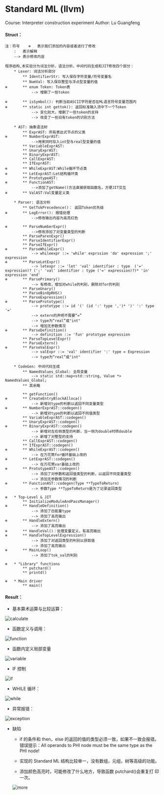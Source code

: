 # Standard ML (llvm)
Course:	Interpreter construction experiment
Author:	Lu Guangfeng
	

#### Struct：

```
注：符号	⊕	表示我们添加的内容或者进行了修改
	:	表示解释
	-->	表示修改内容

程序结构,本实验分为词法分析，语法分析，中间代码生成和JIT修改四个部分：
	* Lexer: 词法分析部分
		** IdentifierStr: 写入保存字符变量/符号变量名
		** NumVal: 写入保存整型与浮点型变量的值
⊕		** enum Token: Token表
			--> 增删了一些token

⊕		** isSymbol(): 判断当前ASCII字符是否在ML语言符号变量范围内
⊕		** static int gettok(): 返回标准输入流中下一个Token
			--> 变化较大，增删了一些token的支持
			--> 改变了一些旧有token的识别方法

	* AST: 抽象语法树
		** ExprAST: 所有表达式节点的父类
⊕		** NumberExprAST:
			-->用来同时存入int型与real型变量的值
		** VariableExprAST:
		** UnaryExprAST:
		** BinaryExprAST:
		** CallExprAST:
		** IfExprAST:
⊕		** WhileExprAST:While循环节点类
⊕		** LetExprAST:Let结构循环类
		** PrototypeAST:
⊕		** FunctionAST:
			-->添加了getName()方法直接获取函数名，方便JIT交互
⊕		** ValAST:Val变量定义类

	* Parser: 语法分析
		** GetTokPrecedence()： 返回Token优先级
⊕		** LogError(): 报错处理
			-->修改输出内容为高亮红色
		
⊕		** ParseNumberExpr()
			-->修改添加了对变量类型的判断
		** ParseParenExpr()
		** ParseIdentifierExpr()
		** ParseIfExpr()
⊕		** ParseWhileExpr()
			--> whileexpr ::= 'while' exprssion 'do' expression ';' expression
⊕		** ParseLetExpr()
			--> letexpr ::= 'let' 'val' identifier : type  ('=' expression)? (';' 'val' identifier : type ('=' expression)?)* 'in' expression 'end'
⊕		** ParsePrimary()
			--> 有修改，增加对while的判别，删除对for的判别
		** ParseUnary()
		** ParseBinOpRHS()
		** ParseExpression()
⊕		** ParsePrototype()
			--> prototype ::= id '(' (id ':' type ',')* ')' ':' type '='
			--> extern的声明不需要“=”
			--> type为“real”或"int"
			--> 增加无参数情况
⊕		** ParseDefinition()
			--> definition ::= 'fun' prototype expression
		** ParseTopLevelExpr()
		** ParseExtern()
⊕		** ParseValExpr()
			--> valExpr ::= 'val' identifier ':' type = Expression
			--> type为“real”或"int"

	* CodeGen: 中间代码生成
		** NamedValues_Global: 全局变量
			--> static std::map<std::string, Value *> NamedValues_Global;
		** 其余略

		** getFunction()
⊕		** CreateEntryBlockAlloca()
			--> 新增对type的判断以返回不同变量类型
⊕		** NumberExprAST::codegen()
			--> 新增对type的判断以返回不同值类型
		** VariableExprAST::codegen()
		** UnaryExprAST::codegen()
⊕		** BinaryExprAST::codegen()
			--> 新增对左右侧类型的判断，当一侧为double时转double
			--> 新增了对整型的支持
		** CallExprAST::codegen()
		** IfExprAST::codegen()
⊕		** WhileExprAST::codegen()
			--> 在万花筒for循环基础上改的
⊕		** LetExprAST::codegen()
			--> 在万花筒var基础上改的
⊕		** PrototypeAST::codegen()
			--> 添加了对参数和返回值类型的判断，以返回不同变量类型
			--> 添加无参数情况的判断
⊕		** FunctionAST::codegen(Type **TypeToReturn)
			--> 参数Type **TypeToReturn是为了记录返回类型
	
⊕	* Top-Level & JIT
		** InitializeModuleAndPassManager()
⊕		** HandleDefinition()
			--> 添加了白能量type
			--> 添加了高亮输出
⊕		** HandleExtern()
			--> 添加了高亮输出
⊕		** HandleVal()：处理变量定义，有高亮输出
⊕		** HandleTopLevelExpression()
			--> 添加了对返回类型的判别以获取值
			--> 添加了高亮输出
⊕		** MainLoop()
			--> 添加了tok_val的判别

⊕	* "Library" functions
		** putchard()
		** printd()
	
⊕	* Main driver
		** main()
```

#### Result：

* 基本算术运算与比较运算：

![calculate](./images/calculate.png)

*  函数定义与调用：

![function](./images/function.png)

* 函数内定义局部变量

![variable](./images/variable.png)

* IF 控制

![if](./images/if.png)

* WHILE 循环：

![while](./images/while.png)

* 异常报错：

![exception](./images/exception.png)

* 缺陷

  + if 的条件和 then，else 的返回的值的类型必须一致，如果不一致会报错。
    错误提示：All operands to PHI node must be the same type as the PHI node!

  + 实现的 Standard ML 结构比较单一，没有数组，元组，树等高级的功能。

  + 添加颜色高亮时，可能修改了什么地方，导致函数 putchard()会重复打
    印一次。

  ![more](./images/more.png)